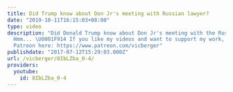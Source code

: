 ```yaml
---
title: Did Trump know about Don Jr's meeting with Russian lawyer?
date: "2019-10-11T16:15:03+08:00"
type: video
description: "Did Donald Trump know about Don Jr's meeting with the Russian lawyer?
  Hmm... \U0001F914 If you like my videos and want to support my work, check out my
  Patreon here: https://www.patreon.com/vicberger"
publishdate: "2017-07-12T15:29:03.000Z"
url: /vicberger/8IbLZba_0-4/
providers:
  youtube:
    id: 8IbLZba_0-4
---
```

